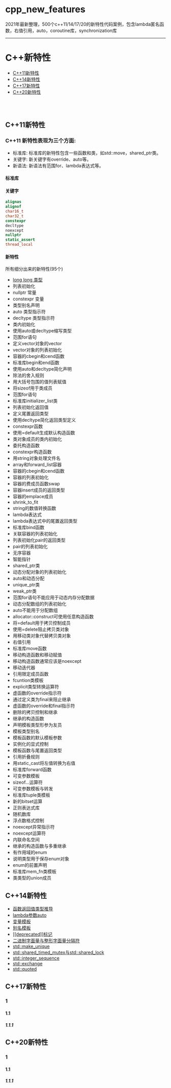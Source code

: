 # cpp_new_features
2021年最新整理，500个c++11/14/17/20的新特性代码案例，包含lambda匿名函数，右值引用，auto，coroutine库，synchronization库

-----------

# C++新特性

* [C++11新特性](#cpp_11)
* [C++14新特性](#cpp_14)
* [C++17新特性](#cpp_17)
* [C++20新特性](#cpp_20)

<br/>
<br/>

<h2 id="cpp_11">C++11新特性</h2>

### C++11 新特性表现为三个方面:

* 标准库: 标准库的新特性包含一些函数和类，如std::move，shared_ptr类。
* 关键字: 新关键字有override、auto等。
* 新语法: 新语法有范围for、lambda表达式等。

#### 标准库

#### 关键字

```C
alignas
alignof
char16_t
char32_t
constexpr
decltype
noexcept
nullptr
static_assert
thread_local
```

#### 新特性

<h7>所有细分出来的新特性(95个)</h7>

* [long long 类型](#cpp_11_01)
* 列表初始化
* nullptr 常量
* constexpr 变量
* 类型别名声明
* auto 类型指示符
* decltype 类型指示符
* 类内初始化
* 使用auto或decltype缩写类型
* 范围for语句
* 定义vector对象的vector
* vector对象的列表初始化
* 容器的cbegin和cend函数
* 标准库begin和end函数
* 使用auto和decltype简化声明
* 除法的舍入规则
* 用大括号包围的值列表赋值
* 将sizeof用于类成员
* 范围for语句
* 标准库initializer_list类
* 列表初始化返回值
* 定义尾置返回类型
* 使用decltype简化返回类型定义
* constexpr函数
* 使用=default生成默认构造函数
* 类对象成员的类内初始化
* 委托构造函数
* constexpr构造函数
* 用string对象处理文件名
* array和forward_list容器
* 容器的cbegin和cend函数
* 容器的列表初始化
* 容器的费成员函数swap
* 容器insert成员的返回类型
* 容器的emplace成员
* shrink_to_fit
* string的数值转换函数
* lambda表达式
* lambda表达式中的尾置返回类型
* 标准库bind函数
* 关联容器的列表初始化
* 列表初始化pair的返回类型
* pair的列表初始化
* 无序容器
* 智能指针
* shared_ptr类
* 动态分配对象的列表初始化
* auto和动态分配
* unique_ptr类
* weak_ptr类
* 范围for语句不能应用于动态内存分配数据
* 动态分配数组的列表初始化
* auto不能用于分配数组
* allocator::construct可使用任意构造函数
* 将=default用于拷贝控制成员
* 使用=delete阻止拷贝类对象
* 用移动类对象代替拷贝类对象
* 右值引用
* 标准库move函数
* 移动构造函数和移动赋值
* 移动构造函数通常应该是noexcept
* 移动迭代器
* 引用限定成员函数
* fcuntion类模板
* explicit类型转换运算符
* 虚函数的override指示符
* 通过定义类为final来阻止继承
* 虚函数的override和final指示符
* 删除的拷贝控制和继承
* 继承的构造函数
* 声明模板类型形参为友员
* 模板类型别名
* 模板函数的默认模板参数
* 实例化的显式控制
* 模板函数与尾置返回类型
* 引用折叠规则
* 用static_cast将左值转换为右值
* 标准库forward函数
* 可变参数模板
* sizeof...运算符
* 可变参数模板与转发
* 标准库tuple类模板
* 新的bitset运算
* 正则表达式库
* 随机数库
* 浮点数格式控制
* noexcept异常指示符
* noexcept运算符
* 内联命名空间
* 继承的构造函数与多重继承
* 有作用域的enum
* 说明类型用于保存enum对象
* enum的前置声明
* 标准库mem_fn类模板
* 类类型的union成员

<h2 id="cpp_14">C++14新特性</h2>

* [函数返回值类型推导](https://github.com/0voice/cpp_new_features/blob/main/cpp_14/README.md#cpp_14_01)
* [lambda参数auto](https://github.com/0voice/cpp_new_features/blob/main/cpp_14/README.md#cpp_14_02)
* [变量模板](https://github.com/0voice/cpp_new_features/blob/main/cpp_14/README.md#cpp_14_03)
* [别名模板](https://github.com/0voice/cpp_new_features/blob/main/cpp_14/README.md#cpp_14_04)
* [[[deprecated]]标记](https://github.com/0voice/cpp_new_features/blob/main/cpp_14/README.md#cpp_14_05)
* [二进制字面量与整形字面量分隔符](https://github.com/0voice/cpp_new_features/blob/main/cpp_14/README.md#cpp_14_06)
* [std::make_unique](https://github.com/0voice/cpp_new_features/blob/main/cpp_14/README.md#cpp_14_07)
* [std::shared_timed_mutex与std::shared_lock](https://github.com/0voice/cpp_new_features/blob/main/cpp_14/README.md#cpp_14_08)
* [std::integer_sequence](https://github.com/0voice/cpp_new_features/blob/main/cpp_14/README.md#cpp_14_09)
* [std::exchange](https://github.com/0voice/cpp_new_features/blob/main/cpp_14/README.md#cpp_14_10)
* [std::quoted](https://github.com/0voice/cpp_new_features/blob/main/cpp_14/README.md#cpp_14_11)

<h2 id="cpp_17">C++17新特性</h2>

### 1 

#### 1.1 

##### 1.1.1 


<h2 id="cpp_20">C++20新特性</h2>

### 1 

#### 1.1 

##### 1.1.1 
